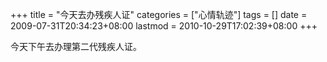 +++
title = "今天去办残疾人证"
categories = ["心情轨迹"]
tags = []
date = 2009-07-31T20:34:23+08:00
lastmod = 2010-10-29T17:02:39+08:00
+++



今天下午去办理第二代残疾人证。